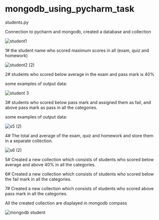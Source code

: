 # mongodb_using_pycharm_task

students.py

Connection to pycharm and mongodb, created a database and collection

![student1](https://user-images.githubusercontent.com/114047025/204804143-943a416e-9848-41ff-a4f4-2b25602b3b49.PNG)


1# the student name who scored maximum scores in all (exam, quiz and homework)


![student2 (2)](https://user-images.githubusercontent.com/114047025/204804635-03130aa1-0db2-4e9f-837c-ef727dbf2bb7.PNG)


2# students who scored below average in the exam and pass mark is 40%

some examples of output data:

![student 3](https://user-images.githubusercontent.com/114047025/204805508-93fc33c1-796b-4e59-835d-2d85d9ae22ce.PNG)


3# students who scored below pass mark and assigned them as fail, and above pass mark as pass in all the categories.

some examples of output data:

![s5 (2)](https://user-images.githubusercontent.com/114047025/204805274-b2c2af86-2857-452d-be7d-99bf73286e11.PNG)


4# The total and average of the exam, quiz and homework and store them in a separate collection.


![s6 (2)](https://user-images.githubusercontent.com/114047025/204804941-2d7dfd4a-c0ab-4e6d-8874-fcdbdefbd926.PNG)


5# Created a new collection which consists of students who scored below average and above 40% in all the categories.

6# Created a new collection which consists of students who scored below the fail mark in all the categories.

7# Created a new collection which consists of students who scored above pass mark in all the categories.


All the created collection are displayed in mongodb compass

![mongodb student](https://user-images.githubusercontent.com/114047025/204804009-1571c94e-7705-4213-a696-88182c3c29a2.PNG)

